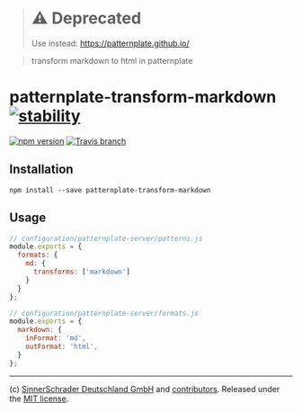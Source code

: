 > # ⚠️ Deprecated
> Use instead: https://patternplate.github.io/

> transform markdown to html in patternplate

# patternplate-transform-markdown [![stability][0]][1]

[![npm version][6]][7] [![Travis branch][2]][3]

## Installation

```shell
npm install --save patternplate-transform-markdown
```

## Usage

```js
// configuration/patternplate-server/patterns.js
module.exports = {
  formats: {
    md: {
      transforms: ['markdown']
    }
  }
};

// configuration/patternplate-server/formats.js
module.exports = {
  markdown: {
    inFormat: 'md',
    outFormat: 'html',
  }
};
```

---
(c) [SinnerSchrader Deutschland GmbH](https://github.com/sinnerschrader) and [contributors](./graphs/contributors). Released under the [MIT license]('./license.md').

[0]: https://img.shields.io/badge/stability-deprecated-red.svg?style=flat-square
[1]: https://nodejs.org/api/documentation.html#documentation_stability_index
[2]: https://img.shields.io/travis/sinnerschrader/patternplate-transform-markdown/master.svg?style=flat-square
[3]: https://travis-ci.org/sinnerschrader/patternplate-transform-markdown
[6]: https://img.shields.io/npm/v/patternplate-transform-markdown.svg?style=flat-square
[7]: https://npmjs.org/package/patternplate-transform-markdown
